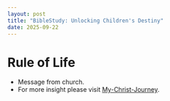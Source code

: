 ```yaml
---
layout: post
title: "BibleStudy: Unlocking Children's Destiny"
date: 2025-09-22
---
```


# Rule of Life
- Message from church.
- For more insight please visit <a href="/christ">My-Christ-Journey</a>.